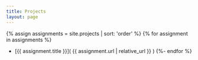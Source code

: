 ```yaml
---
title: Projects
layout: page
---
```


{% assign assignments = site.projects | sort: 'order' %}
{% for assignment in assignments %}
- [{{ assignment.title }}]( {{ assignment.url | relative_url }} )
{%- endfor %}
